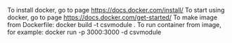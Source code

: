 To install docker, go to page https://docs.docker.com/install/
To start using docker, go to page https://docs.docker.com/get-started/
To make image from Dockerfile: docker build -t csvmodule .
To run container from image, for example: docker run -p 3000:3000 -d csvmodule